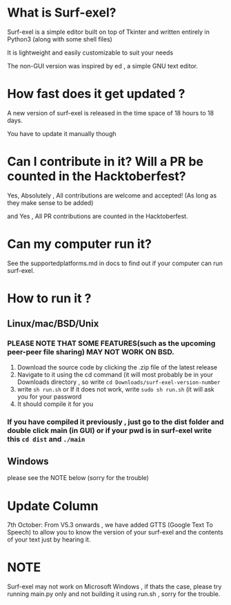# What is Surf-exel?

Surf-exel is a simple editor built on top of Tkinter and written entirely in Python3 (along with some shell files)

It is lightweight and easily customizable to suit your needs 

The non-GUI version was inspired by ed , a simple GNU text editor.

# How fast does it get updated ?

A new version of surf-exel is released in the time space of 18 hours to 18 days.

You have to update it manually though 

# Can I contribute in it? Will a PR be counted in the Hacktoberfest?
Yes, Absolutely , All contributions are welcome and accepted! (As long as they make sense to be added)

and Yes , All PR contributions are counted in the Hacktoberfest.

# Can my computer run it?
See the supportedplatforms.md in docs to find out if your computer can run surf-exel.

# How to run it ?
## Linux/mac/BSD/Unix
### PLEASE NOTE THAT SOME FEATURES(such as the upcoming peer-peer file sharing) MAY NOT WORK ON BSD.
1) Download the source code by clicking the .zip file of the latest release 
2) Navigate to it using the cd command (it will most probably be in your Downloads directory , so write `cd Downloads/surf-exel-version-number`
3) write `sh run.sh` or 
If it does not work, write `sudo sh run.sh` (it will ask you for your password 
4) It should compile it for you
### If you have compiled it previously , just go to the dist folder and double click main (in GUI) or if your pwd is in surf-exel write this `cd dist` and `./main`

## Windows 
please see the NOTE below (sorry for the trouble)

# Update Column
7th October: From V5.3 onwards , we have added GTTS (Google Text To Speech) to allow you to know the version of your surf-exel  and the contents of your text just by hearing it.

# NOTE 
Surf-exel may not work on Microsoft Windows , if thats the case, please try running main.py only and not building it using run.sh , sorry for the trouble. 
